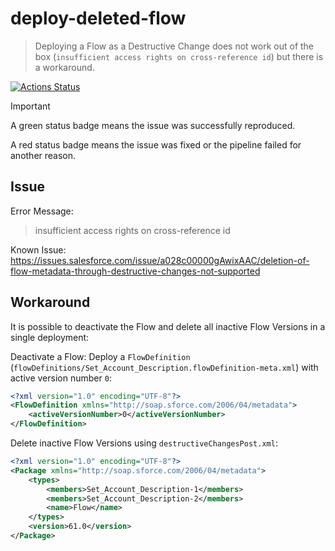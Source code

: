 # deploy-deleted-flow

> Deploying a Flow as a Destructive Change does not work out of the box (`insufficient access rights on cross-reference id`)
> but there is a workaround.

[![Actions Status](https://github.com/mdapi-issues/deploy-deleted-flow/actions/workflows/default.yml/badge.svg?branch=main)](https://github.com/mdapi-issues/deploy-deleted-flow/actions?query=branch:main)

> [!IMPORTANT]
> A green status badge means the issue was successfully reproduced.
>
> A red status badge means the issue was fixed or the pipeline failed for another reason.

## Issue

Error Message:

> insufficient access rights on cross-reference id

Known Issue: https://issues.salesforce.com/issue/a028c00000gAwixAAC/deletion-of-flow-metadata-through-destructive-changes-not-supported

## Workaround

It is possible to deactivate the Flow and delete all inactive Flow Versions in a single deployment:

Deactivate a Flow: Deploy a `FlowDefinition` (`flowDefinitions/Set_Account_Description.flowDefinition-meta.xml`) with active version number `0`:

```xml
<?xml version="1.0" encoding="UTF-8"?>
<FlowDefinition xmlns="http://soap.sforce.com/2006/04/metadata">
    <activeVersionNumber>0</activeVersionNumber>
</FlowDefinition>
```

Delete inactive Flow Versions using `destructiveChangesPost.xml`:

```xml
<?xml version="1.0" encoding="UTF-8"?>
<Package xmlns="http://soap.sforce.com/2006/04/metadata">
    <types>
        <members>Set_Account_Description-1</members>
        <members>Set_Account_Description-2</members>
        <name>Flow</name>
    </types>
    <version>61.0</version>
</Package>
```
